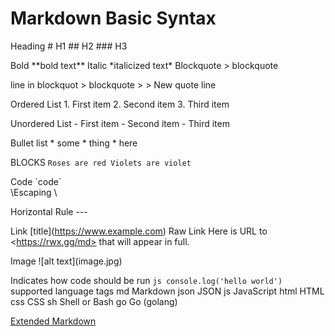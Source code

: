 # Markdown Basic Syntax

Heading	 \# H1
         \## H2
         \### H3
         
         
Bold	    \*\*bold text**
Italic	  \*italicized text*
Blockquote	\> blockquote

line in blockquot  \> blockquote
                   \>
                   \> New quote line

Ordered List	1. First item
              2. Second item
              3. Third item
              
Unordered List	- First item
                - Second item
                - Third item
                
                
 Bullet list      * some
                  * thing
                  * here 
                  
                  
  BLOCKS                   ```
                            Roses are red
                            Violets are violet
                            ```
                
Code	           \`code`\
\\Escaping          \

Horizontal Rule	   ---

Link	  \[title](https://www.example.com)
Raw Link  Here is URL to \<https://rwx.gg/md> that will appear in full.

Image	\!\[alt text](image.jpg)


Indicates how code should be run   ```js
                                    console.log('hello world')
                                   ```
  supported language tags
md	Markdown
json	JSON
js	JavaScript
html	HTML
css	CSS
sh	Shell or Bash
go	Go (golang)

[Extended Markdown](https://github.com/Lethalz/LethalZet/tree/main/202108152304)
              
              
  
